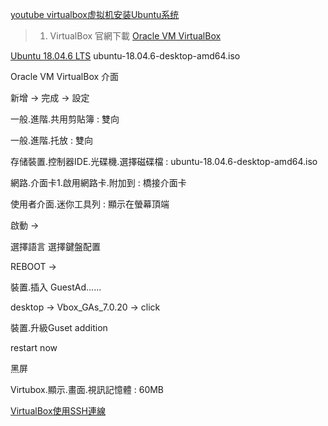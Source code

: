 
[youtube virtualbox虚拟机安装Ubuntu系统](https://youtu.be/4Ue-K6q5Jlg?t=64)

> 1. VirtualBox 官網下載
[Oracle VM VirtualBox](https://www.oracle.com/virtualization/technologies/vm/downloads/virtualbox-downloads.html)

[Ubuntu 18.04.6 LTS](https://releases.ubuntu.com/18.04/)
ubuntu-18.04.6-desktop-amd64.iso

Oracle VM VirtualBox 介面

新增 -> 完成 -> 設定

一般.進階.共用剪貼簿 : 雙向

一般.進階.托放 : 雙向

存储裝置.控制器IDE.光碟機.選擇磁碟檔 : ubuntu-18.04.6-desktop-amd64.iso

網路.介面卡1.啟用網路卡.附加到 : 橋接介面卡

使用者介面.迷你工具列 : 顯示在螢幕頂端

啟動 ->

選擇語言 選擇鍵盤配置

REBOOT -> 

裝置.插入 GuestAd......

desktop -> Vbox_GAs_7.0.20 -> click

裝置.升級Guset addition

restart now

黑屏

Virtubox.顯示.畫面.視訊記憶體 : 60MB


[VirtualBox使用SSH連線](https://snoopy30485.github.io/2018/06/30/VirtualBox%E4%BD%BF%E7%94%A8SSH%E9%80%A3%E7%B7%9A/)



